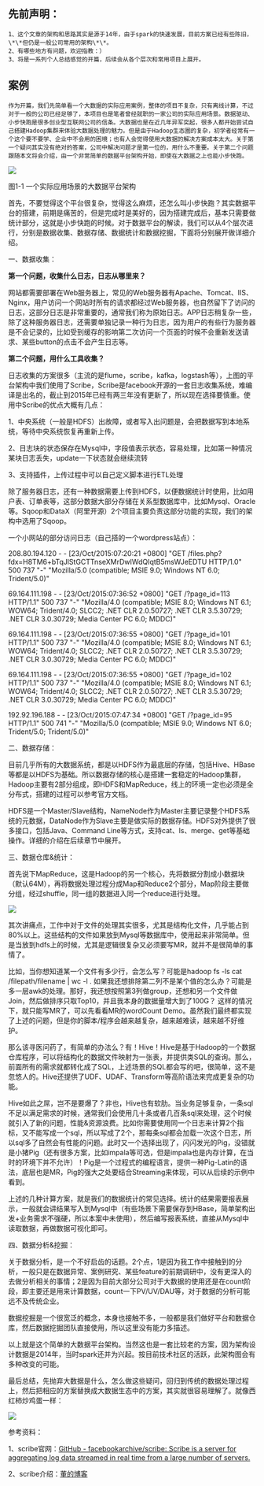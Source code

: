 ## 先前声明：

```
1、这个文章的架构和思路其实是源于14年，由于spark的快速发展，目前方案已经有些陈旧，\*\*但仍是一般公司常用的架构\*\*。
2、有哪些地方有问题，欢迎指教：）
3、将是一系列个人总结感觉的开篇，后续会从各个层次和常用项目上展开。
```

## 案例

    作为开篇，我们先简单看一个大数据的实际应用案例，整体的项目不复杂，只有离线计算，不过对于一般的公司已经足够了，本项目也是笔者曾经就职的一家公司的实际应用场景。数据驱动、小步快跑是很多创业型互联网公司的信条。大数据也是在近几年异军突起，很多人都开始尝试自己搭建Hadoop集群来体验大数据处理的魅力。但是由于Hadoop生态圈的复杂，初学者经常有一个这个要不要学、企业中不会用的困境；也有人会觉得使用大数据的解决方案成本太大。关于第一个疑问其实没有绝对的答案，公司中解决问题才是第一位的，用什么不重要。关于第二个问题跟随本文将会介绍，由一个非常简单的数据平台架构开始，即使在大数据之上也能小步快跑。

![](https://pic2.zhimg.com/1beb286571ae499664aa4ea7111b654d_b.png)

图1-1 一个实际应用场景的大数据平台架构

首先，不要觉得这个平台很复杂，觉得这么麻烦，还怎么叫小步快跑？其实数据平台的搭建，前期是痛苦的，但是完成时是美好的，因为搭建完成后，基本只需要做统计部分，这就是小步快跑的时候。对于数据平台的解读，我们可以从4个层次进行，分别是数据收集、数据存储、数据统计和数据挖掘，下面将分别展开做详细介绍。

一、数据收集：

**第一个问题，收集什么日志，日志从哪里来？**

网站都需要部署在Web服务器上，常见的Web服务器有Apache、Tomcat、IIS、Nginx，用户访问一个网站时所有的请求都经过Web服务器，也自然留下了访问的日志，这部分日志是非常重要的，通常我们称为原始日志。APP日志稍复杂一些，除了这种服务器日志，还需要单独记录一种行为日志，因为用户的有些行为服务器是不会记录的，比如受到缓存的影响第二次访问一个页面的时候不会重新发送请求、某些button的点击不会产生日志等。

**第二个问题，用什么工具收集？**

日志收集的方案很多（主流的是flume，scribe，kafka，logstash等），上图的平台架构中我们使用了Scribe，Scribe是facebook开源的一套日志收集系统，难编译是出名的，截止到2015年已经有两三年没有更新了，所以现在选择要慎重。使用中Scribe的优点大概有几点：

1、中央系统（一般是HDFS）出故障，或者写入出问题是，会把数据写到本地系统，等待中央系统恢复再重新上传。

2、日志块的状态保存在Mysql中，字段值表示状态，容易处理，比如第一种情况某块日志丢失，update一下状态就会继续流转

3、支持插件，上传过程中可以自己定义脚本进行ETL处理

除了服务器日志，还有一种数据需要上传到HDFS，以便数据统计时使用，比如用户表、订单表等，这部分数据大部分存储在关系型数据库中，比如Mysql、Oracle等。Sqoop和DataX（阿里开源）2个项目主要负责这部分功能的实现，我们的架构中选用了Sqoop。

一个小网站的部分访问日志（自己搭的一个wordpress站点）：

208.80.194.120 - - \[23/Oct/2015:07:20:21 +0800\] "GET /files.php?fdx=H8TM6+bTqJlStGCTTnseXMrDwIWdQIqtB5msWJeEDTU HTTP/1.0" 500 737 "-" "Mozilla/5.0 \(compatible; MSIE 9.0; Windows NT 6.0; Trident/5.0\)"

69.164.111.198 - - \[23/Oct/2015:07:36:52 +0800\] "GET /?page\_id=113 HTTP/1.1" 500 737 "-" "Mozilla/4.0 \(compatible; MSIE 8.0; Windows NT 6.1; WOW64; Trident/4.0; SLCC2; .NET CLR 2.0.50727; .NET CLR 3.5.30729; .NET CLR 3.0.30729; Media Center PC 6.0; MDDC\)"

69.164.111.198 - - \[23/Oct/2015:07:36:55 +0800\] "GET /?page\_id=101 HTTP/1.1" 500 737 "-" "Mozilla/4.0 \(compatible; MSIE 8.0; Windows NT 6.1; WOW64; Trident/4.0; SLCC2; .NET CLR 2.0.50727; .NET CLR 3.5.30729; .NET CLR 3.0.30729; Media Center PC 6.0; MDDC\)"

69.164.111.198 - - \[23/Oct/2015:07:36:55 +0800\] "GET /?page\_id=102 HTTP/1.1" 500 737 "-" "Mozilla/4.0 \(compatible; MSIE 8.0; Windows NT 6.1; WOW64; Trident/4.0; SLCC2; .NET CLR 2.0.50727; .NET CLR 3.5.30729; .NET CLR 3.0.30729; Media Center PC 6.0; MDDC\)"

192.92.196.188 - - \[23/Oct/2015:07:47:34 +0800\] "GET /?page\_id=95 HTTP/1.1" 500 741 "-" "Mozilla/5.0 \(compatible; MSIE 9.0; Windows NT 6.0; Trident/5.0; Trident/5.0\)"

二、数据存储：

目前几乎所有的大数据系统，都是以HDFS作为最底层的存储，包括Hive、HBase等都是以HDFS为基础。所以数据存储的核心是搭建一套稳定的Hadoop集群，Hadoop主要有2部分组成，即HDFS和MapReduce，线上的环境一定也必须是全分布式，搭建的过程可以参考官方文档。

HDFS是一个Master/Slave结构，NameNode作为Master主要记录整个HDFS系统的元数据，DataNode作为Slave主要是做实际的数据存储。HDFS对外提供了很多接口，包括Java、Command Line等方式，支持cat、ls、merge、get等基础操作。详细的介绍在后续章节中展开。

三、数据仓库&统计：

首先说下MapReduce，这是Hadoop的另一个核心，先将数据分割成小数据块（默认64M），再将数据处理过程分成Map和Reduce2个部分，Map阶段主要做分组，经过shuffle，同一组的数据进入同一个reduce进行处理。

![](https://pic4.zhimg.com/8beb522ba1f0a2bfd8121ee956d85cb7_b.jpg)

其次讲痛点，工作中对于文件的处理其实很多，尤其是结构化文件，几乎能占到80%以上。这些结构的文件如果放到Mysql等数据库中，使用起来非常简单。但是当放到hdfs上的时候，尤其是逻辑很复杂又必须要写MR，就并不是很简单的事情了。

比如，当你想知道某一个文件有多少行，会怎么写？可能是hadoop fs -ls cat /filepath/filename \| wc -l . 如果我还想排除第二列不是某个值的怎么办？可能是多一层awk的处理。那好，我还想按照第3列做group，还想和另一个文件做Join，然后做排序只取Top10，并且我本身的数据量增大到了100G？ 这样的情况下，就只能写MR了，可以先看看MR的wordCount Demo。虽然我们最终都实现了上述的问题，但是你的脚本/程序会越来越复杂，越来越难读，越来越不好维护。

那么该寻医问药了，有简单的办法么？有！Hive！Hive是基于Hadoop的一个数据仓库程序，可以将结构化的数据文件映射为一张表，并提供类SQL的查询。那么，前面所有的需求就都转化成了SQL，上述场景的SQL都会写的吧，很简单，这不是忽悠人的。Hive还提供了UDF、UDAF、Transform等高阶语法来完成更复杂的功能。

Hive如此之屌，岂不是要爆了？非也，Hive也有软肋。当业务足够复杂，一条sql不足以满足需求的时候，通常我们会使用几十条或者几百条sql来处理，这个时候就引入了新的问题，性能&资源浪费。比如你需要使用同一个日志来计算2个指标，又不能写成一个sql，所以写成了2个，那每条sql都会加载一次这个日志，所以sql多了自然会有性能的问题。此时又一个选择出现了，闪闪发光的Pig，没错就是小猪Pig（还有很多方案，比如impala等可选，但是impala也是内存计算，在当时的环境下并不允许）！Pig是一个过程式的编程语言，提供一种Pig-Latin的语法，底层也是MR，Pig的强大之处要结合Streaming来体现，可以从后续的示例中看到。

上述的几种计算方案，就是我们的数据统计的常见选择。统计的结果需要报表展示，一般就会讲结果写入到Mysql中（有些场景下需要保存到HBase，简单架构出发+业务需求不强硬，所以本案中未使用），然后编写报表系统，直接从Mysql中读取数据，再做数据可视化即可。

四、数据分析&挖掘：

关于数据分析，是一个不好启齿的话题。2个点，1是因为我工作中接触到的分析，一般只是在数据异常、案例研究、某些feature的前期调研中，没有更深入的去做分析相关的事情；2是因为目前大部分公司对于大数据的使用还是在count阶段，即主要还是用来计算数据，count一下PV/UV/DAU等，对于数据的分析可能远不及传统企业。

数据挖掘是一个很宽泛的概念，本身也接触不多，一般都是我们做好平台和数据仓库，然后数据挖掘团队直接使用，所以这里没有能力多描述。

以上就是这个简单的大数据平台架构。当然这也是一套比较老的方案，因为架构设计数据是2014年，当时spark还并为兴起。按目前技术社区的活跃，此架构图会有多种改变的可能。

最后总结，先抛弃大数据是什么，怎么做这些疑问，回归到传统的数据处理过程上，然后把相应的方案替换成大数据生态中的方案，其实就很容易理解了。就像西红柿炒鸡蛋一样：

![](https://pic1.zhimg.com/fd4119848334a3f3fec681682553793c_b.jpg)

参考资料：

1、scribe官网：[GitHub - facebookarchive/scribe: Scribe is a server for aggregating log data streamed in real time from a large number of servers.](http://link.zhihu.com/?target=https%3A//github.com/facebookarchive/scribe)

2、scribe介绍：[董的博客](http://link.zhihu.com/?target=http%3A//dongxicheng.org/search-engine/scribe-intro/)


